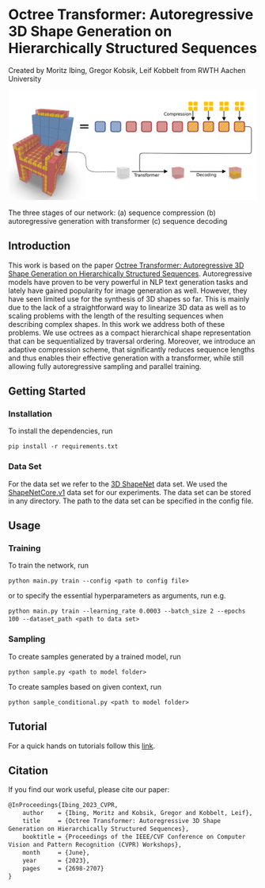 # Octree Transformer: Autoregressive 3D Shape Generation on Hierarchically Structured Sequences
Created by Moritz Ibing, Gregor Kobsik, Leif Kobbelt from RWTH Aachen University


![The three stages of our network: (a) sequence compression (b) autoregressive generation with transformer (c) sequence decoding](Preview.png)

The three stages of our network: (a) sequence compression (b) autoregressive generation with transformer (c) sequence decoding

## Introduction

This work is based on the paper [Octree Transformer: Autoregressive 3D Shape Generation on Hierarchically Structured Sequences](https://arxiv.org/abs/2103.03230).
Autoregressive models have proven to be very powerful in NLP text generation tasks and lately have gained popularity for image generation as well. However, they have seen limited use for the synthesis of 3D shapes so far. This is mainly due to the lack of a straightforward way to linearize 3D data as well as to scaling problems with the length of the resulting sequences when describing complex shapes. In this work we address both of these problems. We use octrees as a compact hierarchical shape representation that can be sequentialized by traversal ordering. Moreover, we introduce an adaptive compression scheme, that significantly reduces sequence lengths and thus enables their effective generation with a transformer, while still allowing fully autoregressive sampling and parallel training. 


## Getting Started

### Installation

To install the dependencies, run
 ```
pip install -r requirements.txt
 ```
### Data Set

 For the data set we refer to the [3D ShapeNet](https://www.shapenet.org/) data set. We used the [ShapeNetCore.v1](https://www.shapenet.org/download/shapenetcore) data set for our experiments. The data set can be stored in any directory. The path to the data set can be specified in the config file.

## Usage
### Training

To train the network, run
```
python main.py train --config <path to config file>
```
or to specify the essential hyperparameters as arguments, run e.g.
```
python main.py train --learning_rate 0.0003 --batch_size 2 --epochs 100 --dataset_path <path to data set>
```
### Sampling

To create samples generated by a trained model, run
```
python sample.py <path to model folder>
```
To create samples based on given context, run
```
python sample_conditional.py <path to model folder>
```

## Tutorial

For a quick hands on tutorials follow this [link](https://github.com/lukasVierling/OctreeTransformer-tutorial).

## Citation

If you find our work useful, please cite our paper:
```
@InProceedings{Ibing_2023_CVPR,
    author    = {Ibing, Moritz and Kobsik, Gregor and Kobbelt, Leif},
    title     = {Octree Transformer: Autoregressive 3D Shape Generation on Hierarchically Structured Sequences},
    booktitle = {Proceedings of the IEEE/CVF Conference on Computer Vision and Pattern Recognition (CVPR) Workshops},
    month     = {June},
    year      = {2023},
    pages     = {2698-2707}
}
```
